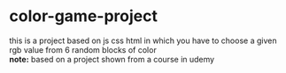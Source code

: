 # color-game-project
this is a project based on js css html in which you have to choose a given rgb value from 6 random blocks of color<br>
**note:** based on a project shown from a course in udemy
